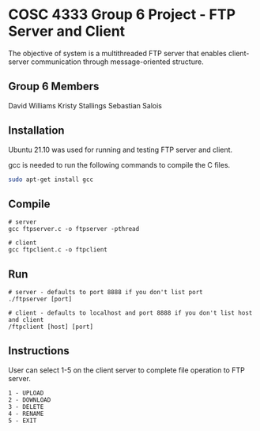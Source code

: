 

# COSC 4333 Group 6 Project - FTP Server and Client 
The objective of system is a multithreaded FTP server that enables client-server communication through message-oriented structure.

## Group 6 Members
David Williams
Kristy Stallings
Sebastian Salois


## Installation

Ubuntu 21.10 was used for running and testing FTP server and client. 

gcc is needed to run the following commands to compile the C files. 

```bash
sudo apt-get install gcc
```

## Compile

```
# server 
gcc ftpserver.c -o ftpserver -pthread

# client
gcc ftpclient.c -o ftpclient

```

## Run

```
# server - defaults to port 8888 if you don't list port
./ftpserver [port]

# client - defaults to localhost and port 8888 if you don't list host and client
/ftpclient [host] [port]

```

## Instructions

User can select 1-5 on the client server to complete file operation to FTP server. 

```
1 - UPLOAD 
2 - DOWNLOAD
3 - DELETE
4 - RENAME
5 - EXIT
```
